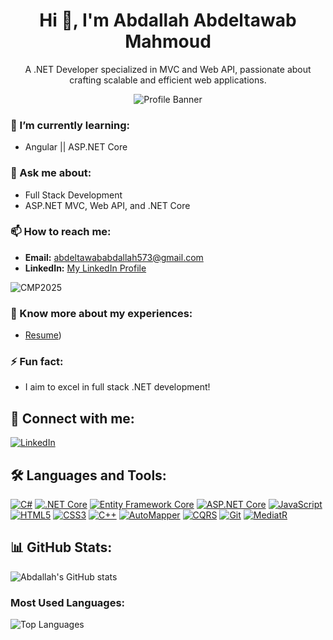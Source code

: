<h1 align="center">Hi 👋, I'm Abdallah Abdeltawab Mahmoud</h1>
<p align="center">
A .NET Developer specialized in MVC and Web API, passionate about crafting scalable and efficient web applications.
</p>

<p align="center">
  <img src="https://via.placeholder.com/1200x400?text=.NET+Developer+Profile+Banner" alt="Profile Banner">
</p>

### 🌱 I’m currently learning:
- Angular || ASP.NET Core

### 💬 Ask me about:
- Full Stack Development
- ASP.NET MVC, Web API, and .NET Core

### 📫 How to reach me:
- **Email:** abdeltawababdallah573@gmail.com
- **LinkedIn:** [My LinkedIn Profile](https://www.linkedin.com/in/abdallah-abdeltawab-54b58b226)

![CMP2025](https://example.com/path-to-your-image.png)

### 📂 Know more about my experiences:
- [Resume](https://drive.google.com/file/d/1ozeBhcB4bpRjtxjl4MonVfcldFD05Ccp/view?usp=sharing))

### ⚡ Fun fact:
- I aim to excel in full stack .NET development!

## 🔗 Connect with me:
[![LinkedIn](https://img.shields.io/badge/LinkedIn-blue?style=for-the-badge&logo=linkedin)](https://www.linkedin.com/in/abdallah-abdeltawab-54b58b226)


## 🛠 Languages and Tools:
[![C#](https://img.shields.io/badge/C%23-239120?style=for-the-badge&logo=c-sharp&logoColor=white)](https://learn.microsoft.com/en-us/dotnet/csharp/)
[![.NET Core](https://img.shields.io/badge/.NET_Core-5C2D91?style=for-the-badge&logo=.net&logoColor=white)](https://dotnet.microsoft.com/)
[![Entity Framework Core](https://img.shields.io/badge/EF_Core-5C2D91?style=for-the-badge&logo=dotnet&logoColor=white)](https://learn.microsoft.com/en-us/ef/core/)
[![ASP.NET Core](https://img.shields.io/badge/ASP.NET_Core-512BD4?style=for-the-badge&logo=dotnet&logoColor=white)](https://learn.microsoft.com/en-us/aspnet/core/)
[![JavaScript](https://img.shields.io/badge/JavaScript-F7DF1E?style=for-the-badge&logo=javascript&logoColor=black)](https://developer.mozilla.org/en-US/docs/Web/JavaScript)
[![HTML5](https://img.shields.io/badge/HTML5-E34F26?style=for-the-badge&logo=html5&logoColor=white)](https://developer.mozilla.org/en-US/docs/Web/HTML)
[![CSS3](https://img.shields.io/badge/CSS3-1572B6?style=for-the-badge&logo=css3&logoColor=white)](https://developer.mozilla.org/en-US/docs/Web/CSS)
[![C++](https://img.shields.io/badge/C++-00599C?style=for-the-badge&logo=cplusplus&logoColor=white)](https://isocpp.org/)
[![AutoMapper](https://img.shields.io/badge/AutoMapper-6BA539?style=for-the-badge&logo=automapper&logoColor=white)](https://automapper.org/)
[![CQRS](https://img.shields.io/badge/CQRS-FF4500?style=for-the-badge&logo=gitbook&logoColor=white)](https://martinfowler.com/bliki/CQRS.html)
[![Git](https://img.shields.io/badge/Git-F05032?style=for-the-badge&logo=git&logoColor=white)](https://git-scm.com/)
[![MediatR](https://img.shields.io/badge/MediatR-5C2D91?style=for-the-badge&logo=dotnet&logoColor=white)](https://github.com/jbogard/MediatR)

## 📊 GitHub Stats:
![Abdallah's GitHub stats](https://github-readme-stats.vercel.app/api?username=abdallah7296&show_icons=true&theme=radical)

### Most Used Languages:
![Top Languages](https://github-readme-stats.vercel.app/api/top-langs/?username=abdallah7296&layout=compact&theme=radical)
